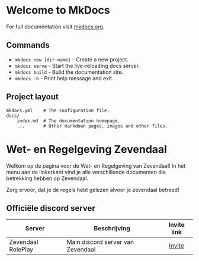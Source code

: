 # Welcome to MkDocs

For full documentation visit [mkdocs.org](https://www.mkdocs.org).

## Commands

* `mkdocs new [dir-name]` - Create a new project.
* `mkdocs serve` - Start the live-reloading docs server.
* `mkdocs build` - Build the documentation site.
* `mkdocs -h` - Print help message and exit.

## Project layout

    mkdocs.yml    # The configuration file.
    docs/
        index.md  # The documentation homepage.
        ...       # Other markdown pages, images and other files.


# Wet- en Regelgeving Zevendaal

Welkom op de pagina voor de Wet- en Regelgeving van Zevendaal!
In het menu aan de linkerkant vind je alle verschillende documenten die betrekking hebben op Zevendaal.

Zorg ervoor, dat je de regels hebt gelezen alvoor je zevendaal betreed!



## Officiële discord server


| Server | Beschrijving | Invite link |
|---|---|:---:|
|Zevendaal RolePlay| Main discord server van Zevendaal | [Invite](https://discord.gg/tedeapolis) |
